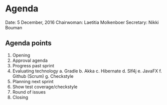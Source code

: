 # Agenda
Date: 5 December, 2016
Chairwoman: Laetitia Molkenboer
Secretary: Nikki Bouman

## Agenda points
1. Opening
2. Approval agenda
3. Progress past sprint
4. Evaluating technology
	a. Gradle
	b. Akka
	c. Hibernate
	d. Slf4j
	e. JavaFX
	f. Github (Scrum)
	g. Checkstyle
5. Planning next sprint
6. Show test coverage/checkstyle
7. Round of issues
8. Closing

